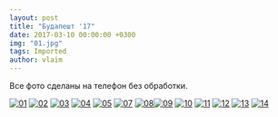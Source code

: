 ```yaml
---
layout: post
title: "Будапешт '17"
date: 2017-03-10 00:00:00 +0300
img: "01.jpg"
tags: Imported
author: vlaim
---
```


Все фото сделаны на телефон без обработки.

[![01](/blog/assets/img/01.jpg)](/blog/assets/img/01.jpg) [![02](/blog/assets/img/02.jpg)](/blog/assets/img/02.jpg) [![03](/blog/assets/img/03.jpg)](/blog/assets/img/03.jpg) [![04](/blog/assets/img/04.jpg)](/blog/assets/img/04.jpg) [![05](/blog/assets/img/05.jpg)](/blog/assets/img/05.jpg) [![07](/blog/assets/img/07.jpg)](/blog/assets/img/07.jpg) [![08](/blog/assets/img/08.jpg)](/blog/assets/img/08.jpg)[![09](/blog/assets/img/09.jpg)](/blog/assets/img/09.jpg)
[![10](/blog/assets/img/10.jpg)](/blog/assets/img/10.jpg)
[![11](/blog/assets/img/11.jpg)](/blog/assets/img/11.jpg)
[![12](/blog/assets/img/12.jpg)](/blog/assets/img/12.jpg)
[![13](/blog/assets/img/13.jpg)](/blog/assets/img/13.jpg)
[![14](/blog/assets/img/14.jpg)](/blog/assets/img/14.jpg)